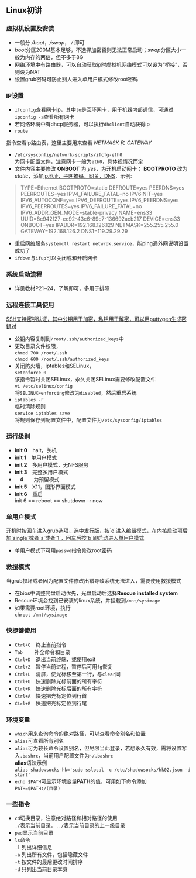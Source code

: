 ##  Linux初讲

### 虚拟机设置及安装
* 一般分 */boot*，*/swap*， */* 即可
*	*boot*分区200M基本足够，不选择加密否则无法正常启动；*swap*分区大小一般为内存的两倍，但不多于8G
* 网络环境中有路由器，可以自动获取ip时虚拟机网络模式可以设为“桥接”，否则设为NAT
* 设置grub密码可防止别人进入单用户模式修改root密码

### IP设置
* `ifconfig`查看网卡ip，其中`lo`是回环网卡，用于机器内部通信，可通过`ipconfig -a`查看所有网卡
* 若网络环境中有dhcp服务器，可以执行`dhclient`自动获得ip
* `route`  

指令查看ip路由表，这里主要用来查看 *NETMASK* 和 *GATEWAY*
* `/etc/sysconfig/network-scripts/ifcfg-eth0`  
为网卡配置文件，注意网卡一般为`eth0`，具体视情况而定
* 文件内容主要修改 **ONBOOT** 为 *yes*，为开机启动网卡； **BOOTPROTO** 改为 *static*，添加<u>ip地址，子网掩码，网关，DNS</u>，示例:

>TYPE=Ethernet
BOOTPROTO=static
DEFROUTE=yes
PEERDNS=yes
PEERROUTES=yes
IPV4_FAILURE_FATAL=no
IPV6INIT=yes
IPV6_AUTOCONF=yes
IPV6_DEFROUTE=yes
IPV6_PEERDNS=yes
IPV6_PEERROUTES=yes
IPV6_FAILURE_FATAL=no
IPV6_ADDR_GEN_MODE=stable-privacy
NAME=ens33
UUID=8c942f27-ec92-43c6-89c7-136692acb217
DEVICE=ens33
ONBOOT=yes
IPADDR=192.168.126.129
NETMASK=255.255.255.0
GATEWAY=192.168.126.2
DNS1=119.29.29.29

*	重启网络服务`systemctl restart netwrok.service`，能ping通外网说明设置成功了
* `ifdown`与`ifup`可以关闭或和开启网卡

### 系统启动流程
*	详见教材P21~24，了解即可，多用于排障

### 远程连接工具使用
<u>
SSH支持密钥认证，其中公钥用于加密，私钥用于解密，可以用puttygen生成密钥对
</u>

*	公钥内容复制到`/root/.ssh/authorized_keys`中
* 更改目录文件权限，  
`chmod 700 /root/.ssh`  
`chmod 600 /root/.ssh/authorized_keys`
* 关闭防火墙，iptables和SELinux，  
`setenforce 0`  
该指令暂时关闭SELinux，永久关闭SELinux需要修改配置文件  
`vi /etc/selinux/config`  
将`SELINUX=enforcing`修改为`disabled`，然后重启系统
* `iptables -F`  
临时清除规则  
`service iptables save`  
将规则保存到配置文件中，配置文件为`/etc/sysconfig/iptables`

### 运行级别
* **init 0**　halt，关机
* **init 1**　单用户模式
* **init 2**　多用户模式，无NFS服务
* **init 3**　完整多用户模式
* 　**4**　　为预留模式
* **init 5**　X11，图形界面模式
* **init 6**　重启  
init 6  ==  reboot ==  shutdown -r now

### 单用户模式
<u>
开机时按回车进入grub选项，选中发行版，按`e`进入编辑模式，在内核启动项后加`single`或者`s`或者`1`，回车后按`b`即启动进入单用户模式
</u>

* 单用户模式下可用`passwd`指令修改root密码

### 救援模式
当grub损坏或者因为配置文件修改出错导致系统无法进入，需要使用救援模式
* 在bios中调整光盘启动优先，光盘启动后选择**Rescue installed system**
* Rescue环境会找到已安装的linux系统，并挂载到`/mnt/sysimage`
* 如果需要root环境，执行  
`chroot /mnt/sysimage`

### 快捷键使用
* `Ctrl+C`　终止当前指令
* `Tab`　　 补全命令和目录
* `Ctrl+D`　退出当前终端，或使用exit
* `Ctrl+Z`　暂停当前进程，暂停后可用`fg`恢复
* `Ctrl+L`　清屏，使光标移至第一行，与`clear`同
* `Ctrl+U`　快速删除光标前面的所有字符
* `Ctrl+K`　快速删除光标后面的所有字符
* `Ctrl+A`　快速把光标定位到行首
* `Ctrl+E`　快速把光标定位到行尾

### 环境变量
* `which`用来查询命令的绝对路径，可以查看命令别名和位置
* `alias`可查看所有别名
* `alias`可为较长命令设置别名，但尽限当此登录，若想永久有效，需将设置写入`.bashrc`，当前用户配置文件为`~/.bashrc`  
**alias**语法示例  
`alias shadowsocks-hk='sudo sslocal -c /etc/shadowsocks/hk02.json -d start'`
* `echo $PATH`可显示环境变量**PATH**的值，可用如下命令添加  
`PATH=$PATH:/(目录)`

### 一些指令
* `cd`切换目录，注意绝对路径和相对路径的使用  
`./`表示当前目录，`../`表示当前目录的上一级目录
* `pwd`显示当前目录
* `ls`命令  
`-l` 列出详细信息  
`-a` 列出所有文件，包括隐藏文件  
`-t` 按文件的最后更改时间排序  
`-d` 只列出当前目录本身
